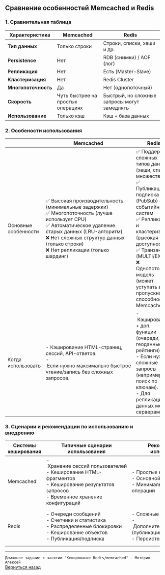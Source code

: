 ## Сравнение особенностей Memcached и Redis

### 1. Сравнительная таблица

| **Характеристика** | **Memcached** | **Redis** |
| --- | --- | --- |
| **Тип данных** | Только строки | Строки, списки, хеши и др. |
| **Persistence** | Нет | RDB (снимки) / AOF (лог) |
| **Репликация** | Нет | Есть (Master-Slave) |
| **Кластеризация** | Нет | Redis Cluster |
| **Многопоточность** | Да | Нет (однопоточный) |
| **Скорость** | Чуть быстрее на простых операциях | Быстрый, но сложные запросы могут замедлять |
| **Использование** | Только кэш | Кэш + база данных |

### 2. Особености использования

| &nbsp; | Memcached | Redis |
| --- | --- | --- |
| Основные особенности | ✅&nbsp;Высокая производительность (минимальные задержки)<br>✅&nbsp;Многопоточность&nbsp;(лучше использует CPU)<br>✅&nbsp;Автоматическое удаление старых данных (LRU-алгоритм)<br>❌ Нет сложных структур данных (только строки)<br>❌&nbsp;Нет&nbsp;репликации&nbsp;(только шардинг)<br> | ✅ Поддержка сложных типов данных (хеши, списки, множества)<br>✅ Публикация/подписка (PubSub) – для событийных систем<br>✅ Репликация и кластеризация (высокая доступность)<br>✅ Транзакции (MULTI/EXEC)<br>❌ Однопоточная модель (может уступать в пропускной способности Memcached) |
| Когда использовать | -&nbsp;Кэширование HTML-страниц, сессий, API-ответов.<br>-&nbsp;Если&nbsp;нужно&nbsp;максимально&nbsp;быстрое чтение/запись без сложных запросов. | -&nbsp;Кэширование + доп. функции (очереди, геоданные, рейтинги).<br>-&nbsp;Если нужны сложные запросы (например, поиск по ключам).<br>-&nbsp;Для репликации данных между серверами. |

### 3. Сценарии и рекомендации по использованию и внедрению

| Системы кеширования | Типичные сценарии использования | Рекомендации по использованию | Важные моменты при внедрении |
| --- | --- | --- | --- |
|Memcached | -&nbsp;Хранение&nbsp;сессий&nbsp;пользователей<br>-&nbsp;Кеширование&nbsp;HTML-фрагментов<br>-&nbsp;Кеширование&nbsp;результатов запросов<br>-&nbsp;Временное&nbsp;хранение конфигураций | -&nbsp;Простые&nbsp;ключи&nbsp;и&nbsp;значения<br>-&nbsp;Основной&nbsp;упор&nbsp;на&nbsp;скорость<br>-&nbsp;Минимальное&nbsp;количество операций | -&nbsp;Планирование&nbsp;размера&nbsp;кеша<br>-&nbsp;Стратегии&nbsp;обновления данных<br>-&nbsp;Обработка&nbsp;ошибок&nbsp;и&nbsp;сбоев<br>-&nbsp;Мониторинг производительности<br>-&nbsp;Балансировка&nbsp;нагрузки
| Redis | -&nbsp;Очереди&nbsp;сообщений<br>-&nbsp;Счетчики&nbsp;и&nbsp;статистика<br>-&nbsp;Распределенные&nbsp;блокировки<br>-&nbsp;Кеширование&nbsp;объектов<br>-&nbsp;Публикация/подписка | -&nbsp;Сложные&nbsp;структуры&nbsp;данных<br>-&nbsp;Дополнительные&nbsp;возможности (публикации,&nbsp;очереди)<br>-&nbsp;Персистентность&nbsp;данных | -&nbsp;Очереди&nbsp;сообщений<br>-&nbsp;Счетчики&nbsp;и&nbsp;статистика<br>-&nbsp;Распределенные&nbsp;блокировки<br>-&nbsp;Кеширование&nbsp;объектов<br>-&nbsp;Публикация/подписка<br> |

---

`Домашнее задание к занятию "Кеширование Redis/memcached" - Моторин Алексей`<br>
[Вернуться назад](/README.md)